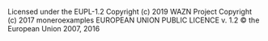 Licensed under the EUPL-1.2
Copyright (c) 2019 WAZN Project
Copyright (c) 2017 moneroexamples
EUROPEAN UNION PUBLIC LICENCE v. 1.2 © the European Union 2007, 2016

